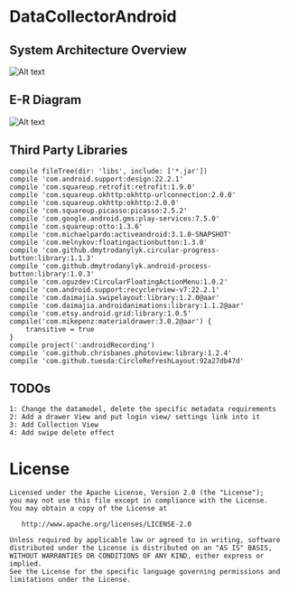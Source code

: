 DataCollectorAndroid
=========================

System Architecture Overview
-------------
![Alt text](https://cloud.githubusercontent.com/assets/1011537/9063371/47fefd82-3ac7-11e5-853a-5bbd22268d76.jpg
"System Architecture Overview")

E-R Diagram
-------------
![Alt text](https://cloud.githubusercontent.com/assets/1011537/9063385/5ada69aa-3ac7-11e5-901d-8cafede85bd1.jpg
"E-R Diagram")

## Third Party Libraries

    compile fileTree(dir: 'libs', include: ['*.jar'])
    compile 'com.android.support:design:22.2.1'
    compile 'com.squareup.retrofit:retrofit:1.9.0'
    compile 'com.squareup.okhttp:okhttp-urlconnection:2.0.0'
    compile 'com.squareup.okhttp:okhttp:2.0.0'
    compile 'com.squareup.picasso:picasso:2.5.2'
    compile 'com.google.android.gms:play-services:7.5.0'
    compile 'com.squareup:otto:1.3.6'
    compile 'com.michaelpardo:activeandroid:3.1.0-SNAPSHOT'
    compile 'com.melnykov:floatingactionbutton:1.3.0'
    compile 'com.github.dmytrodanylyk.circular-progress-button:library:1.1.3'
    compile 'com.github.dmytrodanylyk.android-process-button:library:1.0.3'
    compile 'com.oguzdev:CircularFloatingActionMenu:1.0.2'
    compile 'com.android.support:recyclerview-v7:22.2.1'
    compile 'com.daimajia.swipelayout:library:1.2.0@aar'
    compile 'com.daimajia.androidanimations:library:1.1.2@aar'
    compile 'com.etsy.android.grid:library:1.0.5'
    compile('com.mikepenz:materialdrawer:3.0.2@aar') {
        transitive = true
    }
    compile project(':androidRecording')
    compile 'com.github.chrisbanes.photoview:library:1.2.4'
    compile 'com.github.tuesda:CircleRefreshLayout:92a27db47d'

## TODOs
    1: Change the datamodel, delete the specific metadata requirements
    2: Add a drawer View and put login view/ settings link into it
    3: Add Collection View
    4: Add swipe delete effect
    
License
=======
    Licensed under the Apache License, Version 2.0 (the "License");
    you may not use this file except in compliance with the License.
    You may obtain a copy of the License at

       http://www.apache.org/licenses/LICENSE-2.0

    Unless required by applicable law or agreed to in writing, software
    distributed under the License is distributed on an "AS IS" BASIS,
    WITHOUT WARRANTIES OR CONDITIONS OF ANY KIND, either express or implied.
    See the License for the specific language governing permissions and
    limitations under the License.
    

